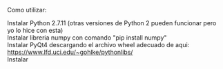 Como utilizar:

Instalar Python 2.7.11 (otras versiones de Python 2 pueden funcionar pero yo lo hice con esta)<br>
Instalar libreria numpy con comando "pip install numpy"<br>
Instalar PyQt4 descargando el archivo wheel adecuado de aqui: https://www.lfd.uci.edu/~gohlke/pythonlibs/ <br>
Instalar 

